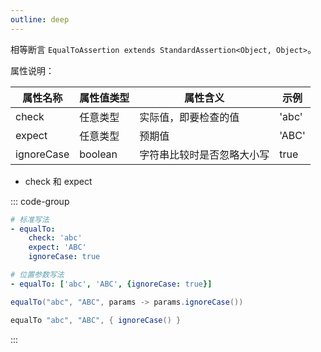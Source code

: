 ```yaml
---
outline: deep
---
```


相等断言 `EqualToAssertion extends StandardAssertion<Object, Object>`。

属性说明：

| 属性名称 | 属性值类型 | 属性含义 | 示例 |
| -- | -- | -- | -- |
| check | 任意类型 | 实际值，即要检查的值 | 'abc' |
| expect | 任意类型 | 预期值 | 'ABC' |
| ignoreCase | boolean | 字符串比较时是否忽略大小写 | true |

- check 和 expect 

::: code-group

```yaml [Yaml 用例]
# 标准写法
- equalTo:
    check: 'abc'
    expect: 'ABC'
    ignoreCase: true

# 位置参数写法
- equalTo: ['abc', 'ABC', {ignoreCase: true}]
```

```java [Java 用例]
equalTo("abc", "ABC", params -> params.ignoreCase())
```

```groovy [Groovy 用例]
equalTo "abc", "ABC", { ignoreCase() }
```

:::

